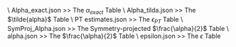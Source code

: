 
\\ Alpha_exact.json >> The $\alpha_{exact}$ Table
\\ Alpha_tilda.json >> The $\tilde{alpha}$ Table
\\ PT estimates.json >> The $\epsilon_{PT}$ Table
\\ SymProj_Alpha.json >> The Symmetry-projected $\frac{\alpha}{2}$ Table
\\ alpha.json >> The $\frac{\alpha}{2}$ Table
\\ epsilon.json >> The $\epsilon$ Table
